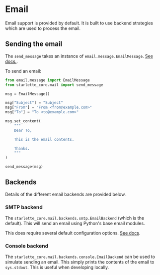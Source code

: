 # Email

Email support is provided by default. It is built to use backend strategies which are
used to process the email.

## Sending the email

The `send_message` takes an instance of `email.message.EmailMessage`. [See docs.](https://docs.python.org/3/library/email.examples.html).

To send an email:

```python
from email.message import EmailMessage
from starlette_core.mail import send_message

msg = EmailMessage()

msg["Subject"] = "Subject"
msg["From"] = "From <from@example.com>"
msg["To"] = "To <to@example.com>"

msg.set_content(
    """
    Dear To,

    This is the email contents.

    Thanks.
    """
)

send_message(msg)
```

## Backends

Details of the different email backends are provided below.

### SMTP backend

The `starlette_core.mail.backends.smtp.EmailBackend` (which is the default). This will send 
an email using Python's base email modules.

This does require several default configuration options. [See docs](../configuration).

### Console backend

The `starlette_core.mail.backends.console.EmailBackend` can be used to simulate sending 
an email. This simply prints the contents of the email to `sys.stdout`. This is useful
when developing locally.